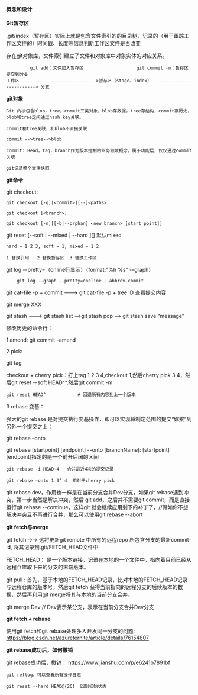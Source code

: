
#### 概念和设计

**Git暂存区**

.git/index（暂存区）实际上就是包含文件索引的的目录树，记录的（用于跟踪工作区文件的）时间戳、长度等信息判断工作区文件是否改变

存在git对象库，文件索引建立了文件和对象库中对象实体的对应关系。

	         git add：文件加入暂存区                    git commit -m：暂存区提交到分支
	工作区  --------------------------->暂存区（stage、index） -------------------------> 分支

**git对象**

	Git 内核包含blob，tree，commit三类对象，blob存数据，tree存结构，commit存历史，blob和tree之间通过hash key关联。

	commit和tree关联，和blob不直接关联
	
	commit -->tree-->blob

	commit: Head，tag，branch作为版本控制的业务领域概念，属于功能层，仅仅通过commit关联
	
	git记录整个文件快照

**git命令**

git checkout:
	
	git checkout [-q][<commit>][--]<paths>
	
	git checkout [<branch>]
	
	git checkout [-m][[-b|--orphan] <new_branch> [start_point]]


git reset [--soft | --mixed | --hard ][<commit>] 默认mixed
	
	hard = 1 2 3, soft = 1,	mixed = 1 2
	
	1 替换引用   2 替换暂存区  3 替换工作区

git log --pretty=（online行显示）（format:"%h %s" --graph）
	
		git log --graph --pretty=oneline --abbrev-commit

git cat-file -p  + commit --->  git cat-file -p + tree ID  查看提交内容
 
git merge XXX

git stash ---> git stash list -->git stash pop --> git stash save “message”

修改历史的命令行：

1 amend:  git commit –amend

2 pick:

git tag

checkout + cherry pick：打上tag 1 2 3 4,checkout 1,然后cherry pick 3  4，然后git reset --soft HEAD^^,然后git commit -m 

	git reset HEAD^            # 回退所有内容到上一个版本

3 rebase 变基：

强大的git rebase 是对提交执行变基操作，即可以实现将制定范围的提交“嫁接”到另外一个提交之上：

git rebase –onto <newbase>  <since> <till>

git rebase   [startpoint]   [endpoint]  --onto  [branchName]: [startpoint] [endpoint]指定的是一个前开后闭的区间

	git rebase -i HEAD~4   合并最近4次的提交记录
	
	git rebase –onto 1 3^ 4  相对于cherry pick
	
git rebase dev，作用也一样是在当前分支合并Dev分支，如果git rebase遇到冲突，第一步当然是解决冲突，然后 git add，之后并不需要git commit，而是直接运行git rebase --continue，这样git 就会继续应用剩下的补丁了，//假如你不想解决冲突且不再进行合并，那么可以使用git rebase --abort
	
**git fetch与merge**
	
git fetch        →→ 这将更新git remote 中所有的远程repo 所包含分支的最新commit-id, 将其记录到.git/FETCH_HEAD文件中
	
FETCH_HEAD： 是一个版本链接，记录在本地的一个文件中，指向着目前已经从远程仓库取下来的分支的末端版本。

git pull : 首先，基于本地的FETCH_HEAD记录，比对本地的FETCH_HEAD记录与远程仓库的版本号，然后git fetch 获得当前指向的远程分支的后续版本的数据，然后再利用git merge将其与本地的当前分支合并。	

git merge Dev // Dev表示某分支，表示在当前分支合并Dev分支
	
**git fetch + rebase**

使用git fetch和git rebase处理多人开发同一分支的问题: https://blog.csdn.net/azureternite/article/details/76154807
	
**git rebase成功后，如何撤销**

git rebase成功后，撤销： https://www.jianshu.com/p/e6241b7891bf

```git
git reflog，可以查看所有操作日志
	
git reset --hard HEAD@{26}  回到初始状态

	
```
	
	
	
	
	
	
	
	
	
